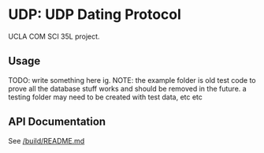 # UDP: UDP Dating Protocol
UCLA COM SCI 35L project.

## Usage
TODO: write something here ig.
NOTE: the example folder is old test code to prove all the database stuff works and should be removed in the future. a testing folder may need to be created with test data, etc etc

## API Documentation
See [/build/README.md](/build/README.md)
